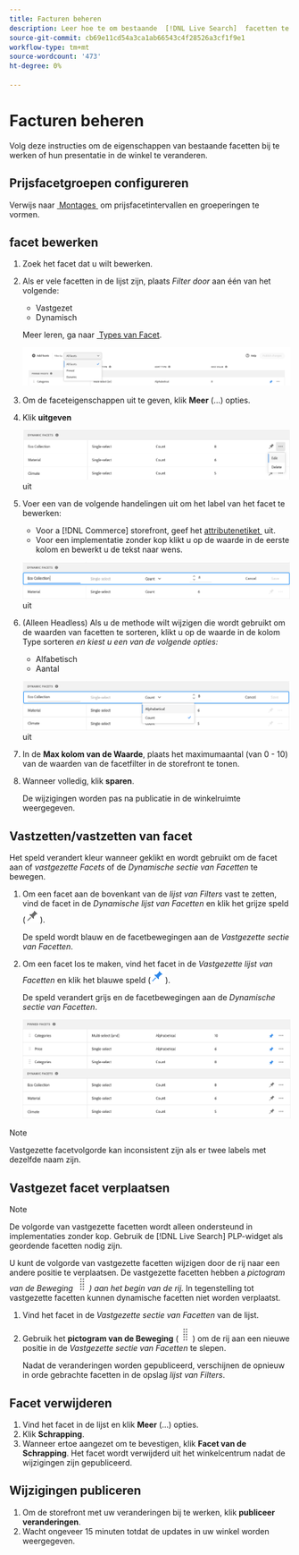 ```yaml
---
title: Facturen beheren
description: Leer hoe te om bestaande  [!DNL Live Search]  facetten te beheren.
source-git-commit: cb69e11cd54a3ca1ab66543c4f28526a3cf1f9e1
workflow-type: tm+mt
source-wordcount: '473'
ht-degree: 0%

---
```


# Facturen beheren

Volg deze instructies om de eigenschappen van bestaande facetten bij te werken of hun presentatie in de winkel te veranderen.

## Prijsfacetgroepen configureren

Verwijs naar [&#x200B; Montages &#x200B;](settings.md) om prijsfacetintervallen en groeperingen te vormen.

## facet bewerken

1. Zoek het facet dat u wilt bewerken.
1. Als er vele facetten in de lijst zijn, plaats *Filter door* aan één van het volgende:

   * Vastgezet
   * Dynamisch

   Meer leren, ga naar [&#x200B; Types van Facet &#x200B;](facets-type.md).

   ![&#x200B; de facetten van de Filter &#x200B;](assets/facets-filter-by-cropped.png)

1. Om de faceteigenschappen uit te geven, klik **Meer** (...) opties.
1. Klik **uitgeven**

   ![&#x200B; geef opties &#x200B;](assets/facet-edit-menu.png) uit

1. Voer een van de volgende handelingen uit om het label van het facet te bewerken:

   * Voor a [!DNL Commerce] storefront, geef het [&#x200B; attributenetiket &#x200B;](https://experienceleague.adobe.com/docs/commerce-admin/catalog/product-attributes/product-attributes.html?lang=nl-NL) uit.
   * Voor een implementatie zonder kop klikt u op de waarde in de eerste kolom en bewerkt u de tekst naar wens.

   ![&#x200B; geef etiket &#x200B;](assets/facet-edit-label.png) uit

1. (Alleen Headless) Als u de methode wilt wijzigen die wordt gebruikt om de waarden van facetten te sorteren, klikt u op de waarde in de kolom Type sorteren *en kiest u een van de volgende opties:*

   * Alfabetisch
   * Aantal

   ![&#x200B; geef telling &#x200B;](assets/facets-edit-count.png) uit

1. In de **Max kolom van de Waarde**, plaats het maximumaantal (van 0 - 10) van de waarden van de facetfilter in de storefront te tonen.
1. Wanneer volledig, klik **sparen**.

   De wijzigingen worden pas na publicatie in de winkelruimte weergegeven.

## Vastzetten/vastzetten van facet

Het speld verandert kleur wanneer geklikt en wordt gebruikt om de facet aan of *vastgezette Facets* of de *Dynamische sectie van Facetten* te bewegen.

1. Om een facet aan de bovenkant van de *lijst van Filters* vast te zetten, vind de facet in de *Dynamische lijst van Facetten* en klik het grijze speld (![&#x200B; Vastzetten selecteur &#x200B;](assets/btn-pin-gray.png)).

   De speld wordt blauw en de facetbewegingen aan de *Vastgezette sectie van Facetten*.

1. Om een facet los te maken, vind het facet in de *Vastgezette lijst van Facetten* en klik het blauwe speld (![&#x200B; Vastzetten selecteur &#x200B;](assets/btn-pin-blue.png)).

   De speld verandert grijs en de facetbewegingen aan de *Dynamische sectie van Facetten*.

   ![&#x200B; Vastgezette en dynamische facetten &#x200B;](assets/facets-pinned-unpinned.png)

>[!NOTE]
>
>Vastgezette facetvolgorde kan inconsistent zijn als er twee labels met dezelfde naam zijn.

## Vastgezet facet verplaatsen

>[!NOTE]
>
>De volgorde van vastgezette facetten wordt alleen ondersteund in implementaties zonder kop. Gebruik de [!DNL Live Search] PLP-widget als geordende facetten nodig zijn.

U kunt de volgorde van vastgezette facetten wijzigen door de rij naar een andere positie te verplaatsen. De vastgezette facetten hebben a *pictogram van de Beweging ![&#x200B; (](assets/btn-move.png)) aan het begin van de rij.* In tegenstelling tot vastgezette facetten kunnen dynamische facetten niet worden verplaatst.

1. Vind het facet in de *Vastgezette sectie van Facetten* van de lijst.
1. Gebruik het **pictogram van de Beweging** (![&#x200B; selecteur van de Beweging &#x200B;](assets/btn-move.png)) om de rij aan een nieuwe positie in de *Vastgezette sectie van Facetten* te slepen.

   Nadat de veranderingen worden gepubliceerd, verschijnen de opnieuw in orde gebrachte facetten in de opslag *lijst van Filters*.

## Facet verwijderen

1. Vind het facet in de lijst en klik **Meer** (...) opties.
1. Klik **Schrapping**.
1. Wanneer ertoe aangezet om te bevestigen, klik **Facet van de Schrapping**.
Het facet wordt verwijderd uit het winkelcentrum nadat de wijzigingen zijn gepubliceerd.

## Wijzigingen publiceren

1. Om de storefront met uw veranderingen bij te werken, klik **publiceer veranderingen**.
1. Wacht ongeveer 15 minuten totdat de updates in uw winkel worden weergegeven.
